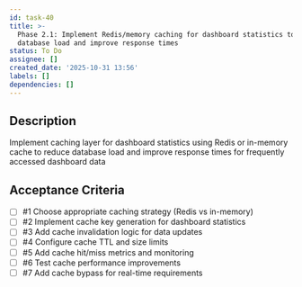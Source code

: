 ```yaml
---
id: task-40
title: >-
  Phase 2.1: Implement Redis/memory caching for dashboard statistics to reduce
  database load and improve response times
status: To Do
assignee: []
created_date: '2025-10-31 13:56'
labels: []
dependencies: []
---
```


## Description

<!-- SECTION:DESCRIPTION:BEGIN -->
Implement caching layer for dashboard statistics using Redis or in-memory cache to reduce database load and improve response times for frequently accessed dashboard data
<!-- SECTION:DESCRIPTION:END -->

## Acceptance Criteria
<!-- AC:BEGIN -->
- [ ] #1 Choose appropriate caching strategy (Redis vs in-memory)
- [ ] #2 Implement cache key generation for dashboard statistics
- [ ] #3 Add cache invalidation logic for data updates
- [ ] #4 Configure cache TTL and size limits
- [ ] #5 Add cache hit/miss metrics and monitoring
- [ ] #6 Test cache performance improvements
- [ ] #7 Add cache bypass for real-time requirements
<!-- AC:END -->
